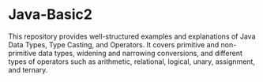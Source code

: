 # Java-Basic2
This repository provides well-structured examples and explanations of Java Data Types, Type Casting, and Operators. It covers primitive and non-primitive data types, widening and narrowing conversions, and different types of operators such as arithmetic, relational, logical, unary, assignment, and ternary. 

